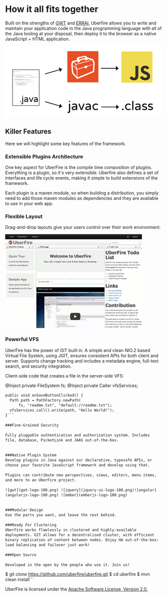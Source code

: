 # How it all fits together
Built on the strengths of [GWT](http://www.gwtproject.org/) and [ERRAI](http://erraiframework.org/), Uberfire allows you to write and maintain your application code in the Java programming language with all of the Java tooling at your disposal, then deploy it to the browser as a native JavaScript + HTML application.

![code flow shart](shared-code-flowchart.png)

## Killer Features

Here we will highlight some key features of the framework.

### Extensible Plugins Architecture

One key aspect for UberFire is the compile time composition of plugins. Everything is a plugin, so it's very extensible. Uberfire also defines a set of interfaces and life cycle events, making it simple to build extensions of the framework.

Each plugin is a maven module, so when building a distribution, you simply need to add those maven modules as dependencies and they are avaliable to use in your web app.

### Flexible Layout

Drag-and-drop layouts give your users control over their work environment.

![dnd](drag-views.gif)

### Powerful VFS

UberFire has the power of GIT built in. A simple and clean NIO.2 based Virtual File System, using JGIT, ensures consistent APIs for both client and server. Supports change tracking and includes a metadata engine, full-text search, and security integration.

Client-side code that creates a file in the server-side VFS:

@Inject private FileSystem fs;
@Inject private Caller<VFSService> vfsServices;

```
public void onSaveButtonClicked() {
  Path path = PathFactory.newPath(
      fs, "readme.txt", "default://readme.txt");
  vfsServices.call().write(path, "Hello World!");
}```

###Fine-Grained Security

Fully pluggable authentication and authorization system. Includes file, database, PicketLink and JAAS out-of-the-box.


###Native Plugin System
Develop plugins in Java against our declarative, typesafe APIs, or choose your favorite JavaScript framework and develop using that.

Plugins can contribute new perspectives, views, editors, menu items, and more to an UberFire project.

![gwt](gwt-logo-100.png) ![jquery](jquery-ui-logo-100.png)![angular](angularjs-logo-100.png) ![ember](emberjs-logo-100.png)


###Modular Design
Use the parts you want, and leave the rest behind.

###Ready For Clustering
UberFire works flawlessly in clustered and highly-available deployments. GIT allows for a decentralised cluster, with efficient binary replication of content between nodes. Enjoy HA out-of-the-box: load balancing and failover just work!

###Open Source

Developed in the open by the people who use it. Join us!

```
$ git clone https://github.com/uberfire/uberfire.git
$ cd uberfire
$ mvn clean install```

UberFire is licensed under the [Apache Software License, Version 2.0.](http://www.apache.org/licenses/LICENSE-2.0.html)
